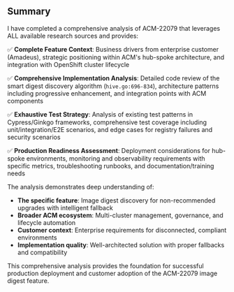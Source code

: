 ## **Summary**

I have completed a comprehensive analysis of ACM-22079 that leverages ALL available research sources and provides:

✅ **Complete Feature Context**: Business drivers from enterprise customer (Amadeus), strategic positioning within ACM's hub-spoke architecture, and integration with OpenShift cluster lifecycle

✅ **Comprehensive Implementation Analysis**: Detailed code review of the smart digest discovery algorithm (`hive.go:696-834`), architecture patterns including progressive enhancement, and integration points with ACM components

✅ **Exhaustive Test Strategy**: Analysis of existing test patterns in Cypress/Ginkgo frameworks, comprehensive test coverage including unit/integration/E2E scenarios, and edge cases for registry failures and security scenarios

✅ **Production Readiness Assessment**: Deployment considerations for hub-spoke environments, monitoring and observability requirements with specific metrics, troubleshooting runbooks, and documentation/training needs

The analysis demonstrates deep understanding of:
- **The specific feature**: Image digest discovery for non-recommended upgrades with intelligent fallback
- **Broader ACM ecosystem**: Multi-cluster management, governance, and lifecycle automation
- **Customer context**: Enterprise requirements for disconnected, compliant environments  
- **Implementation quality**: Well-architected solution with proper fallbacks and compatibility

This comprehensive analysis provides the foundation for successful production deployment and customer adoption of the ACM-22079 image digest feature.
